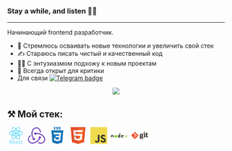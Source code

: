 ###  Stay a while, and listen 🧙‍♂️
---
Начинающий frontend разработчик.
<ul>
  <li> 🚀 Стремлюсь осваивать новые технологии и увеличить свой стек </li>
  <li> ✍️ Стараюсь писать чистый и качественный код </li>
  <li> 👨‍💻 С энтузиазмом подхожу к новым проектам </li>
  <li> 🧠 Всегда открыт для критики </li>
  <li> Для связи <a href="t.me/Limace_cerebrale"> <img src="https://shields.io/badge/Telegram-blue" alt="Telegram badge" /> </a> </li>
</ul>


<div id="header" align="center">
  <img src="https://media.giphy.com/media/MdA16VIoXKKxNE8Stk/giphy.gif" width="200"/>
</div>

## ⚒️ Мой стек:
<div>
  <img src="https://github.com/devicons/devicon/blob/master/icons/react/react-original-wordmark.svg" title="React" alt="React" width="40" height="40"/>&nbsp;
  <img src="https://github.com/devicons/devicon/blob/master/icons/redux/redux-original.svg" title="Redux" alt="Redux " width="40" height="40"/>&nbsp;
  <img src="https://github.com/devicons/devicon/blob/master/icons/css3/css3-plain-wordmark.svg"  title="CSS3" alt="CSS" width="40" height="40"/>&nbsp;
  <img src="https://github.com/devicons/devicon/blob/master/icons/html5/html5-original.svg" title="HTML5" alt="HTML" width="40" height="40"/>&nbsp;
  <img src="https://github.com/devicons/devicon/blob/master/icons/javascript/javascript-original.svg" title="JavaScript" alt="JavaScript" width="40" height="40"/>&nbsp;
  <img src="https://github.com/devicons/devicon/blob/master/icons/nodejs/nodejs-original-wordmark.svg" title="NodeJS" alt="NodeJS" width="40" height="40"/>&nbsp;
  <img src="https://github.com/devicons/devicon/blob/master/icons/git/git-original-wordmark.svg" title="Git" **alt="Git" width="40" height="40"/>
</div>
